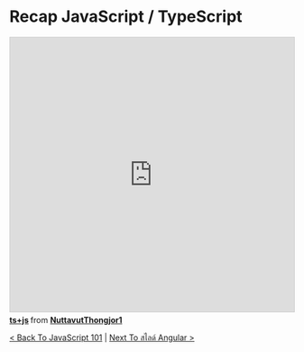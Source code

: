 # Recap JavaScript / TypeScript

<iframe src="https://www.slideshare.net/slideshow/embed_code/key/9v4ufkqgzEspc4" width="595" height="485" frameborder="0" marginwidth="0" marginheight="0" scrolling="no" style="border:1px solid #CCC; border-width:1px; margin-bottom:5px; max-width: 100%;" allowfullscreen> </iframe> <div style="margin-bottom:5px"> <strong> <a href="//www.slideshare.net/NuttavutThongjor1/tsjs" title="ts+js" target="_blank">ts+js</a> </strong> from <strong><a href="//www.slideshare.net/NuttavutThongjor1" target="_blank">NuttavutThongjor1</a></strong> </div>

[&lt; Back To JavaScript 101](JavaScript-101.md) | [Next To สไลด์ Angular &gt;](Slide-Angular.md)

